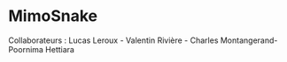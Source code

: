 # MimoSnake

Collaborateurs :
Lucas Leroux - Valentin Rivière - Charles Montangerand- Poornima Hettiara
